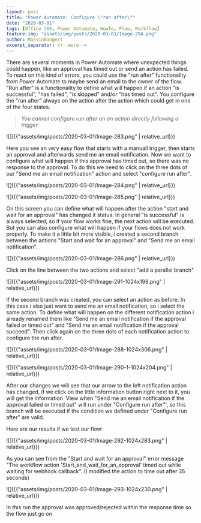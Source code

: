 ```yaml
---
layout: post
title: "Power Automate: Configure \"run after\""
date: "2020-03-01"
tags: [Office 365, Power Automate, HowTo, Flow, Workflow]
feature-img: "assets/img/posts/2020-03-01/Image-294.png"
author: MarvinBangert
excerpt_separator: <!--more-->
---
```


There are several moments in Power Automate where unexpected things could happen, like an approval has timed out or send an action has failed. To react on this kind of errors, you could use the "run after" functionality from Power Automate to maybe send an email to the owner of the flow. "Run after" is a functionality to define what will happen if an action "is successful", "has failed", "is skipped" and/or "has timed out". You configure the "run after" always on the action after the action which could get in one of the four states.

> _You cannot configure run after on an action directly following a trigger_

![]({{"assets/img/posts/2020-03-01/Image-283.png" | relative_url}})

Here you see an very easy flow that starts with a manuall trigger, then starts an approval and afterwards send me an email notification. Now we want to configure what will happen if this approval has timed out, so there was no response to the approval. To do this we need to click on the three dots of our "Send me an email notification" action and select "configure run after".

![]({{"assets/img/posts/2020-03-01/Image-284.png" | relative_url}})

![]({{"assets/img/posts/2020-03-01/Image-285.png" | relative_url}})

On this screen you can define what will happen after the action "start and wait for an approval" has changed it status. In general "is successful" is always selected, so if your flow works fine, the next action will be executed. But you can also configure what will happen if your flows does not work properly. To make it a little bit more visible, i created a second branch between the actions "Start and wait for an approval" and "Send me an email notification".

![]({{"assets/img/posts/2020-03-01/Image-286.png" | relative_url}})

Click on the line between the two actions and select "add a parallel branch"

![]({{"assets/img/posts/2020-03-01/Image-291-1024x198.png" | relative_url}})

If the second branch was created, you can select an action as before. In this case i also just want to send me an email notification, so i select the same action. To define what will happen on the different notification action i already renamed them like "Send me an email notification if the approval failed or timed out" and "Send me an email notification if the approval succeed". Then click again on the three dots of each notification action to configure the run after.

![]({{"assets/img/posts/2020-03-01/Image-288-1024x306.png" | relative_url}})

![]({{"assets/img/posts/2020-03-01/Image-290-1-1024x204.png" | relative_url}})

After our changes we will see that our arrow to the left notification action has changed, if we click on the little information button right next to it, you will get the information 'View when "Send me an email notification if the approval failed or timed out" will run under "Configure run after"', so this branch will be executed if the condition we defined under "Configure run after" are valid.

Here are our results if we test our flow:

![]({{"assets/img/posts/2020-03-01/Image-292-1024x283.png" | relative_url}})

As you can see from the "Start and wait for an approval" error message "The workflow action 'Start\_and\_wait\_for\_an\_approval' timed out while waiting for webhook callback". (I modified the action to time out after 35 seconds)

![]({{"assets/img/posts/2020-03-01/Image-293-1024x230.png" | relative_url}})

In this run the approval was approved/rejected within the response time so the flow just go on
